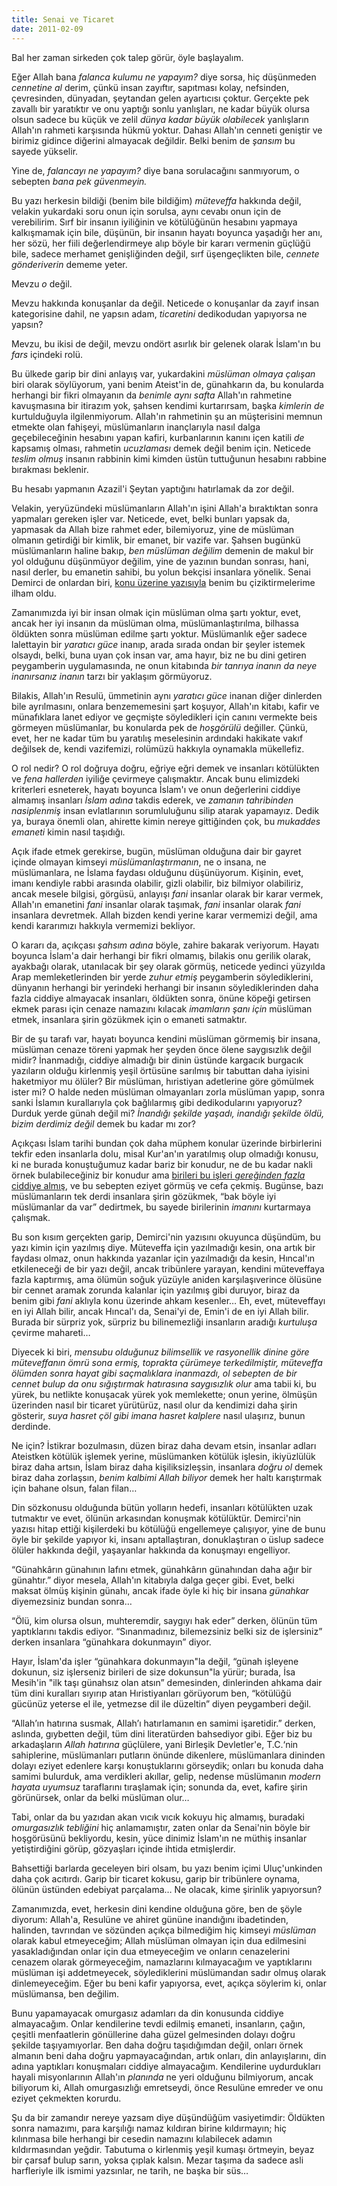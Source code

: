 ```yaml
---
title: Senai ve Ticaret
date: 2011-02-09
---
```


Bal her zaman sirkeden çok talep görür, öyle başlayalım.

Eğer Allah bana *falanca kulumu ne yapayım?* diye sorsa, hiç düşünmeden
*cennetine al* derim, çünkü insan zayıftır, sapıtması kolay, nefsinden,
çevresinden, dünyadan, şeytandan gelen ayartıcısı çoktur. Gerçekte pek
zavallı bir yaratıktır ve onu yaptığı sonlu yanlışları, ne kadar büyük
olursa olsun sadece bu küçük ve zelil *dünya kadar büyük olabilecek*
yanlışların Allah'ın rahmeti karşısında hükmü yoktur. Dahası Allah'ın
cenneti geniştir ve birimiz gidince diğerini almayacak değildir. Belki
benim de *şansım* bu sayede yükselir.

Yine de, *falancayı ne yapayım?* diye bana sorulacağını sanmıyorum, o
sebepten *bana pek güvenmeyin.*

Bu yazı herkesin bildiği (benim bile bildiğim) *müteveffa* hakkında
değil, velakin yukardaki soru onun için sorulsa, aynı cevabı onun için
de verebilirim. Sırf bir insanın iyiliğinin ve kötülüğünün hesabını
yapmaya kalkışmamak için bile, düşünün, bir insanın hayatı boyunca
yaşadığı her anı, her sözü, her fiili değerlendirmeye alıp böyle bir
kararı vermenin güçlüğü bile, sadece merhamet genişliğinden değil, sırf
üşengeçlikten bile, *cennete gönderiverin* dememe yeter.

Mevzu *o* değil.

Mevzu hakkında konuşanlar da değil. Neticede o konuşanlar da zayıf insan
kategorisine dahil, ne yapsın adam, *ticaretini* dedikodudan yapıyorsa
ne yapsın?

Mevzu, bu ikisi de değil, mevzu ondört asırlık bir gelenek olarak
İslam'ın bu *fars* içindeki rolü.

Bu ülkede garip bir dini anlayış var, yukardakini *müslüman olmaya
çalışan* biri olarak söylüyorum, yani benim Ateist'in de, günahkarın da,
bu konularda herhangi bir fikri olmayanın da *benimle aynı safta*
Allah'ın rahmetine kavuşmasına bir itirazım yok, şahsen kendimi
kurtarırsam, başka *kimlerin de* kurtulduğuyla ilgilenmiyorum. Allah'ın
rahmetinin şu an müşterisini memnun etmekte olan fahişeyi, müslümanların
inançlarıyla nasıl dalga geçebileceğinin hesabını yapan kafiri,
kurbanlarının kanını içen katili *de* kapsamış olması, rahmetin
*ucuzlaması* demek değil benim için. Neticede *teslim olmuş* insanın
rabbinin kimi kimden üstün tuttuğunun hesabını rabbine bırakması
beklenir.

Bu hesabı yapmanın Azazil'i Şeytan yaptığını hatırlamak da zor değil.

Velakin, yeryüzündeki müslümanların Allah'ın işini Allah'a bıraktıktan
sonra yapmaları gereken işler var. Neticede, evet, belki bunları yapsak
da, yapmasak da Allah bize rahmet eder, bilemiyoruz, yine de müslüman
olmanın getirdiği bir kimlik, bir emanet, bir vazife var. Şahsen bugünkü
müslümanların haline bakıp, *ben müslüman değilim* demenin de makul bir
yol olduğunu düşünmüyor değilim, yine de yazının bundan sonrası, hani,
nasıl derler, bu emanetin sahibi, bu yolun bekçisi insanlara yönelik.
Senai Demirci de onlardan biri, [konu üzerine
yazısıyla](http://www.haber7.com/haber/20110206/Defneyi-Hincaldan-daha-iyi-bilen-birini-biliyorum.php)
benim bu çiziktirmelerime ilham oldu.

Zamanımızda iyi bir insan olmak için müslüman olma şartı yoktur, evet,
ancak her iyi insanın da müslüman olma, müslümanlaştırılma, bilhassa
öldükten sonra müslüman edilme şartı yoktur. Müslümanlık eğer sadece
lalettayin bir *yaratıcı güce* inanıp, arada sırada ondan bir şeyler
istemek olsaydı, belki, buna uyan çok insan var, ama hayır, biz ne bu
dini getiren peygamberin uygulamasında, ne onun kitabında *bir tanrıya
inanın da neye inanırsanız inanın* tarzı bir yaklaşım görmüyoruz.

Bilakis, Allah'ın Resulü, ümmetinin aynı *yaratıcı güce* inanan diğer
dinlerden bile ayrılmasını, onlara benzememesini şart koşuyor, Allah'ın
kitabı, kafir ve münafıklara lanet ediyor ve geçmişte söyledikleri için
canını vermekte beis görmeyen müslümanlar, bu konularda pek de
*hoşgörülü* değiller. Çünkü, evet, her ne kadar tüm bu yaratılış
meselesinin ardındaki hakikate vakıf değilsek de, kendi vazifemizi,
rolümüzü hakkıyla oynamakla mükellefiz.

O rol nedir? O rol doğruya doğru, eğriye eğri demek ve insanları
kötülükten ve *fena hallerden* iyiliğe çevirmeye çalışmaktır. Ancak bunu
elimizdeki kriterleri esneterek, hayatı boyunca İslam'ı ve onun
değerlerini ciddiye almamış insanları *İslam adına* takdis ederek, ve
*zamanın tahribinden nasiplenmiş* insan evlatlarının sorumluluğunu silip
atarak yapamayız. Dedik ya, buraya önemli olan, ahirette kimin nereye
gittiğinden çok, bu *mukaddes emaneti* kimin nasıl taşıdığı.

Açık ifade etmek gerekirse, bugün, müslüman olduğuna dair bir gayret
içinde olmayan kimseyi *müslümanlaştırmanın*, ne o insana, ne
müslümanlara, ne İslama faydası olduğunu düşünüyorum. Kişinin, evet,
imanı kendiyle rabbi arasında olabilir, gizli olabilir, biz bilmiyor
olabiliriz, ancak mesele bilgisi, görgüsü, anlayışı *fani* insanlar
olarak bir karar vermek, Allah'ın emanetini *fani* insanlar olarak
taşımak, *fani* insanlar olarak *fani* insanlara devretmek. Allah bizden
kendi yerine karar vermemizi değil, ama kendi kararımızı hakkıyla
vermemizi bekliyor.

O kararı da, açıkçası *şahsım adına* böyle, zahire bakarak veriyorum.
Hayatı boyunca İslam'a dair herhangi bir fikri olmamış, bilakis onu
gerilik olarak, ayakbağı olarak, utanılacak bir şey olarak görmüş,
neticede yedinci yüzyılda Arap memleketlerinden bir yerde *zuhur etmiş*
peygamberin söylediklerini, dünyanın herhangi bir yerindeki herhangi bir
insanın söylediklerinden daha fazla ciddiye almayacak insanları,
öldükten sonra, önüne köpeği getirsen ekmek parası için cenaze namazını
kılacak *imamların şanı için* müslüman etmek, insanlara şirin gözükmek
için o emaneti satmaktır.

Bir de şu tarafı var, hayatı boyunca kendini müslüman görmemiş bir
insana, müslüman cenaze töreni yapmak her şeyden önce ölene saygısızlık
değil midir? İnanmadığı, ciddiye almadığı bir dinin üstünde kargacık
burgacık yazıların olduğu kirlenmiş yeşil örtüsüne sarılmış bir tabuttan
daha iyisini haketmiyor mu ölüler? Bir müslüman, hıristiyan adetlerine
göre gömülmek ister mi? O halde neden müslüman olmayanları zorla
müslüman yapıp, sonra sanki İslamın kurallarıyla çok bağlılarmış gibi
dedikodularını yapıyoruz? Durduk yerde günah değil mi? *İnandığı şekilde
yaşadı, inandığı şekilde öldü, bizim derdimiz değil* demek bu kadar mı
zor?

Açıkçası İslam tarihi bundan çok daha müphem konular üzerinde
birbirlerini tekfir eden insanlarla dolu, misal Kur'an'ın yaratılmış
olup olmadığı konusu, ki ne burada konuştuğumuz kadar bariz bir konudur,
ne de bu kadar nakli örnek bulabileceğiniz bir konudur ama [birileri bu
işleri *gereğinden fazla* ciddiye
almış](http://www.sorularlaislamiyet.com/index.php?s=article&aid=13061),
ve bu sebepten eziyet görmüş ve cefa çekmiş. Bugünse, bazı müslümanların
tek derdi insanlara şirin gözükmek, “bak böyle iyi müslümanlar da var”
dedirtmek, bu sayede birilerinin *imanını* kurtarmaya çalışmak.

Bu son kısım gerçekten garip, Demirci'nin yazısını okuyunca düşündüm, bu
yazı kimin için yazılmış diye. Müteveffa için yazılmadığı kesin, ona
artık bir faydası olmaz, onun hakkında yazanlar için yazılmadığı da
kesin, Hıncal'ın etkileneceği de bir yazı değil, ancak tribünlere
yarayan, kendini müteveffaya fazla kaptırmış, ama ölümün soğuk yüzüyle
aniden karşılaşıverince ölüsüne bir cennet aramak zorunda kalanlar için
yazılmış gibi duruyor, biraz da benim gibi *fani* aklıyla konu üzerinde
ahkam kesenler… Eh, evet, müteveffayı en iyi Allah bilir, ancak Hıncal'ı
da, Senai'yi de, Emin'i de en iyi Allah bilir. Burada bir sürpriz yok,
sürpriz bu bilinemezliği insanların aradığı *kurtuluşa* çevirme
mahareti…

Diyecek ki biri, *mensubu olduğunuz bilimsellik ve rasyonellik dinine
göre müteveffanın ömrü sona ermiş, toprakta çürümeye terkedilmiştir,
müteveffa ölümden sonra hayat gibi saçmalıklara inanmazdı, ol sebepten
de bir cennet bulup da onu sığıştırmak hatırasına saygısızlık olur* ama
tabii ki, bu yürek, bu netlikte konuşacak yürek yok memlekette; onun
yerine, ölmüşün üzerinden nasıl bir ticaret yürütürüz, nasıl olur da
kendimizi daha şirin gösterir, *suya hasret çöl gibi imana hasret
kalplere* nasıl ulaşırız, bunun derdinde.

Ne için? İstikrar bozulmasın, düzen biraz daha devam etsin, insanlar
adları Ateistken kötülük işlemek yerine, müslümanken kötülük işlesin,
ikiyüzlülük biraz daha artsın, İslam biraz daha kişiliksizleşsin,
insanlara *doğru ol* demek biraz daha zorlaşsın, *benim kalbimi Allah
biliyor* demek her haltı karıştırmak için bahane olsun, falan filan…

Din sözkonusu olduğunda bütün yolların hedefi, insanları kötülükten uzak
tutmaktır ve evet, ölünün arkasından konuşmak kötülüktür. Demirci'nin
yazısı hitap ettiği kişilerdeki bu kötülüğü engellemeye çalışıyor, yine
de bunu öyle bir şekilde yapıyor ki, insanı aptallaştıran, donuklaştıran
o üslup sadece ölüler hakkında değil, yaşayanlar hakkında da konuşmayı
engelliyor.

“Günahkârın günahının lafını etmek, günahkârın günahından daha ağır bir
günahtır.” diyor mesela, Allah'ın kitabıyla dalga geçer gibi. Evet,
belki maksat ölmüş kişinin günahı, ancak ifade öyle ki hiç bir insana
*günahkar* diyemezsiniz bundan sonra…

“Ölü, kim olursa olsun, muhteremdir, saygıyı hak eder” derken, ölünün
tüm yaptıklarını takdis ediyor. “Sınanmadınız, bilemezsiniz belki siz de
işlersiniz” derken insanlara “günahkara dokunmayın” diyor.

Hayır, İslam'da işler “günahkara dokunmayın"la değil, “günah işleyene
dokunun, siz işlerseniz birileri de size dokunsun"la yürür; burada, İsa
Mesih'in "ilk taşı günahsız olan atsın” demesinden, dinlerinden ahkama
dair tüm dini kuralları sıyırıp atan Hıristiyanları görüyorum ben,
“kötülüğü gücünüz yeterse el ile, yetmezse dil ile düzeltin” diyen
peygamberi değil.

“Allah’ın hatırına susmak, Allah’ı hatırlamanın en samimi işaretidir.”
derken, aslında, gıybetten değil, tüm dini literatürden bahsediyor gibi.
Eğer biz bu arkadaşların *Allah hatırına* güçlülere, yani Birleşik
Devletler'e, T.C.‘nin sahiplerine, müslümanları putların önünde
dikenlere, müslümanlara dininden dolayı eziyet edenlere karşı
konuştuklarını görseydik; onları bu konuda daha samimi bulurduk, ama
verdikleri akıllar, gelip, nedense müslümanın *modern hayata uyumsuz*
taraflarını tıraşlamak için; sonunda da, evet, kafire şirin görünürsek,
onlar da belki müslüman olur…

Tabi, onlar da bu yazıdan akan vıcık vıcık kokuyu hiç almamış, buradaki
*omurgasızlık tebliğini* hiç anlamamıştır, zaten onlar da Senai'nin
böyle bir hoşgörüsünü bekliyordu, kesin, yüce dinimiz İslam'ın ne müthiş
insanlar yetiştirdiğini görüp, gözyaşları içinde ihtida etmişlerdir.

Bahsettiği barlarda geceleyen biri olsam, bu yazı benim içimi
Uluç'unkinden daha çok acıtırdı. Garip bir ticaret kokusu, garip bir
tribünlere oynama, ölünün üstünden edebiyat parçalama… Ne olacak, kime
şirinlik yapıyorsun?

Zamanımızda, evet, herkesin dini kendine olduğuna göre, ben de şöyle
diyorum: Allah'a, Resulüne ve ahiret gününe inandığını ibadetinden,
halinden, tavrından ve sözünden açıkça bilmediğim hiç kimseyi *müslüman*
olarak kabul etmeyeceğim; Allah müslüman olmayan için dua edilmesini
yasakladığından onlar için dua etmeyeceğim ve onların cenazelerini
cenazem olarak görmeyeceğim, namazlarını kılmayacağım ve yaptıklarını
müslüman işi addetmeyecek, söylediklerini müslümandan sadır olmuş olarak
dinlemeyeceğim. Eğer bu beni kafir yapıyorsa, evet, açıkça söylerim ki,
onlar müslümansa, ben değilim.

Bunu yapamayacak omurgasız adamları da din konusunda ciddiye
almayacağım. Onlar kendilerine tevdi edilmiş emaneti, insanların, çağın,
çeşitli menfaatlerin gönüllerine daha güzel gelmesinden dolayı doğru
şekilde taşıyamıyorlar. Ben daha doğru taşıdığımdan değil, onları örnek
almanın beni daha doğru yapmayacağından, artık onları, din
anlayışlarını, din adına yaptıkları konuşmaları ciddiye almayacağım.
Kendilerine uydurdukları hayali misyonlarının Allah'ın *planında* ne
yeri olduğunu bilmiyorum, ancak biliyorum ki, Allah omurgasızlığı
emretseydi, önce Resulüne emreder ve onu eziyet çekmekten korurdu.

Şu da bir zamandır nereye yazsam diye düşündüğüm vasiyetimdir: Öldükten
sonra namazımı, para karşılığı namaz kıldıran birine kıldırmayın; hiç
kılınmasa bile herhangi bir cesedin namazını kılabilecek adamın
kıldırmasından yeğdir. Tabutuma o kirlenmiş yeşil kumaşı örtmeyin, beyaz
bir çarsaf bulup sarın, yoksa çıplak kalsın. Mezar taşıma da sadece asli
harfleriyle ilk ismimi yazsınlar, ne tarih, ne başka bir süs…
